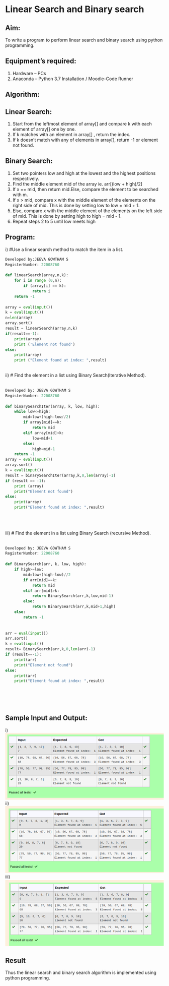 # Linear Search and Binary search
## Aim:
To write a program to perform linear search and binary search using python programming.
## Equipment’s required:
1.	Hardware – PCs
2.	Anaconda – Python 3.7 Installation / Moodle-Code Runner
## Algorithm:
## Linear Search:
1.	Start from the leftmost element of array[] and compare k with each element of array[] one by one.
2.	If k matches with an element in array[] , return the index.
3.	If k doesn’t match with any of elements in array[], return -1 or element not found.
## Binary Search:
1.	Set two pointers low and high at the lowest and the highest positions respectively.
2.	Find the middle element mid of the array ie. arr[(low + high)/2]
3.	If x == mid, then return mid.Else, compare the element to be searched with m.
4.	If x > mid, compare x with the middle element of the elements on the right side of mid. This is done by setting low to low = mid + 1.
5.	Else, compare x with the middle element of the elements on the left side of mid. This is done by setting high to high = mid - 1.
6.	Repeat steps 2 to 5 until low meets high
## Program:
i)	#Use a linear search method to match the item in a list.
```python
Developed by:JEEVA GOWTHAM S
RegisterNumber: 22008760

def linearSearch(array,n,k):
    for i in range (0,n):
        if (array[i] == k):
            return i
    return -1
    
array = eval(input())
k = eval(input()) 
n=len(array)
array.sort()
result = linearSearch(array,n,k)
if(result==-1):
    print(array)
    print ('Element not found')
else:
    print(array)
    print ("Element found at index: ",result)



```
ii)	# Find the element in a list using Binary Search(Iterative Method).
```python

Developed by: JEEVA GOWTHAM S
RegisterNumber: 22008760

def binarySearchIter(array, k, low, high):
    while low<=high:
        mid=low+(high-low//2)
        if array[mid]==k:
            return mid
        elif array[mid]<k:
            low=mid+1
        else:
            high=mid-1
    return -1
array = eval(input())
array.sort()
k = eval(input())
result = binarySearchIter(array,k,0,len(array)-1)
if (result == -1):
    print (array)
    print("Element not found")
else:
    print(array)
    print("Element found at index: ",result)





```
iii)	# Find the element in a list using Binary Search (recursive Method).
```python

Developed by: JEEVA GOWTHAM S
RegisterNumber: 22008760

def BinarySearch(arr, k, low, high):
    if high>=low:
        mid=low+(high-low)//2
        if arr[mid]==k:
            return mid
        elif arr[mid]>k:
            return BinarySearch(arr,k,low,mid-1)
        else:
            return BinarySearch(arr,k,mid+1,high)
    else:
        return -1
    
     
arr = eval(input())
arr.sort()
k = eval(input()) 
result= BinarySearch(arr,k,0,len(arr)-1)
if (result==-1):
    print(arr)
    print("Element not found")
else:
    print(arr)
    print("Element found at index: ",result)






```
## Sample Input and Output:
i)
![output](/images/1.png)
ii)
![output](/images/2.png)
iii)
![output](/images/3.png)






## Result
Thus the linear search and binary search algorithm is implemented using python programming.